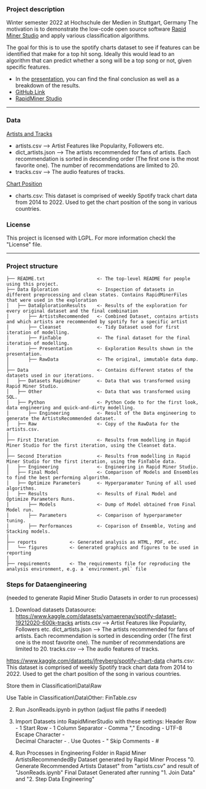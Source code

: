### Project description
Winter semester 2022 at Hochschule der Medien in Stuttgart, Germany
The motivation is to demonstrate the low-code open source software [Rapid Miner Studio](https://rapidminer.com/) and apply various classification algorithms.

The goal for this is to use the spotify charts dataset to see if features can be identified that make for a top hit song.
Ideally this would lead to an algorithm that can predict whether a song will be a top song or not, given specific features.

* In the [presentation](https://github.com/NicoHenzel/Classification-with-Rapid-Miner/blob/main/HDM%20Data%20Science_Final.pptx), you can find the final conclusion as well as a breakdown of the results.
* [GitHub Link](https://github.com/NicoHenzel/Classification)
* [RapidMiner Studio](https://docs.rapidminer.com/9.4/studio/installation/)
---

### Data
[Artists and Tracks](https://www.kaggle.com/datasets/yamaerenay/spotify-dataset-19212020-600k-tracks)
* artists.csv --> Artist Features like Popularity, Followers etc.
* dict_artists.json --> The artists recommended for fans of artists. Each recommendation is sorted in descending order (The first one is the most favorite one). The number of recommendations are limited to 20.
* tracks.csv --> The audio features of tracks.


[Chart Position](https://www.kaggle.com/datasets/jfreyberg/spotify-chart-data)
* charts.csv: This dataset is comprised of weekly Spotify track chart data from 2014 to 2022. Used to get the chart position of the song in various countries.

### License
This project is licensed with LGPL. For more information checkl the "License" file.

---
### Project structure


```nohighlight
├── README.txt                   <- The top-level README for people using this project.
├── Data Eploration              <- Inspection of datasets in different preprocessing and clean states. Contains RapidMinerFiles that were used in the exploration
│   ├── DataEplorationResults    <- Results of the exploration for every original dataset and the final combination
│       ├── ArtistsRecommended   <- Combined Dataset, contains artists and which artists are recommended by spotify for a specific artist
│       ├── Cleanset             <- Tidy Dataset used for first iteration of modelling.
│       ├── FinTable             <- The final dataset for the final iteration of modelling.
│       ├── Presentation         <- Exploration Results shown in the presentation.
│       ├── RawData              <- The original, immutable data dump.
│
├── Data                         <- Contains different states of the datasets used in our iterations.
│   ├── Datasets Rapidminer      <- Data that was transformed using Rapid Miner Studio.
│   ├── Other                    <- Data that was transformed using SQL.
│   ├── Python                   <- Python Code to for the first look, data engineering and quick-and-dirty modelling.
│       ├── Engineering          <- Result of the Data engineering to generate the ArtistsRecommended dataset.
│   ├── Raw                      <- Copy of the RawData for the artists.csv.
│
├── First Iteration              <- Results from modelling in Rapid Miner Studio for the first iteration, using the Cleanset data.
│
├── Second Iteration             <- Results from modelling in Rapid Miner Studio for the first iteration, using the FinTable data.
│   ├── Engineering              <- Engineering in Rapid Miner Studio.
│   ├── Final Model              <- Comparison of Models and Ensembles to find the best performing algorithm.
│   ├── Optimize Parameters      <- Hyperparamater Tuning of all used algorithms.
│   ├── Results                  <- Results of Final Model and Optimize Parameters Runs.
│       ├── Models               <- Dump of Model obtained from Final Model run.
│       ├── Parameters           <- Comparison of hyperparameter tuning.
│       ├── Performances         <- Coparison of Ensemble, Voting and Stacking models.
│
├── reports            <- Generated analysis as HTML, PDF, etc.
│   └── figures        <- Generated graphics and figures to be used in reporting
│
├── requirements       <- The requirements file for reproducing the analysis environment, e.g. a `environment.yml` file

```    
### Steps for Dataengineering 
(needed to generate Rapid Miner Studio Datasets in order to run processes)

1. Download datasets
Datasource: https://www.kaggle.com/datasets/yamaerenay/spotify-dataset-19212020-600k-tracks
artists.csv --> Artist Features like Popularity, Followers etc.
dict_artists.json --> The artists recommended for fans of artists. Each recommendation is sorted in descending order (The first one is the most favorite one). The number of recommendations are limited to 20.
tracks.csv --> The audio features of tracks.


https://www.kaggle.com/datasets/jfreyberg/spotify-chart-data
charts.csv: This dataset is comprised of weekly Spotify track chart data from 2014 to 2022.
Used to get the chart position of the song in various countries.

Store them in Classification\Data\Raw

Use Table in Classification\Data\Other:
FinTable.csv

2. Run JsonReads.ipynb in python (adjust file paths if needed)

3. Import Datasets into RapidMinerStudio with these settings:
Header Row - 1
Start Row - 1
Column Separator - Comma ","
Encoding - UTF-8
Escape Character - \
Decimal Character - .
Use Quotes - "
Skip Comments - #


4. Run Processes in Engineering Folder in Rapid Miner 
ArtistsRecommendedBy Dataset generated by Rapid Miner Process "0. Generate Recommended Artists Dataset" from "artists.csv" and result of "JsonReads.ipynb"
Final Dataset Generated after running "1. Join Data" and "2. Step Data Engineering"
